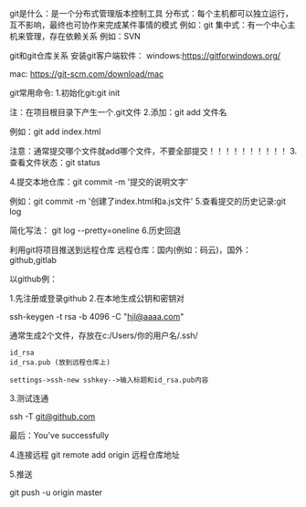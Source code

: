 git是什么：是一个分布式管理版本控制工具
分布式：每个主机都可以独立运行，互不影响，最终也可协作来完成某件事情的模式 例如：git 集中式：有一个中心主机来管理，存在依赖关系 例如：SVN

 git和git仓库关系
安装git客户端软件：
windows:https://gitforwindows.org/

mac: https://git-scm.com/download/mac

git常用命令:
1.初始化git:git init

 注：在项目根目录下产生一个.git文件
2.添加：git add 文件名

例如：git add index.html

  注意：通常提交哪个文件就add哪个文件，不要全部提交！！！！！！！！！！
3.查看文件状态：git status

4.提交本地仓库：git commit -m '提交的说明文字'

 例如：git commit -m '创建了index.html和a.js文件'
5.查看提交的历史记录:git log

   简化写法： git log --pretty=oneline
6.历史回退

利用git将项目推送到远程仓库
远程仓库：国内(例如：码云)，国外：github,gitlab

以github例：

1.先注册或登录github
2.在本地生成公钥和密钥对

  ssh-keygen -t rsa -b 4096 -C "hjl@aaaa.com"

  通常生成2个文件，存放在c:/Users/你的用户名/.ssh/

    id_rsa
    id_rsa.pub (放到远程仓库上)

    settings->ssh-new sshkey-->输入标题和id_rsa.pub内容

3.测试连通

  ssh -T git@github.com

 最后：You've successfully 

4.连接远程
git remote add origin 远程仓库地址

5.推送 

git push -u origin master